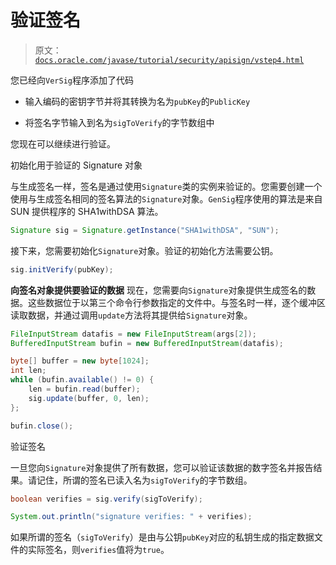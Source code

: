 # 验证签名

> 原文：[`docs.oracle.com/javase/tutorial/security/apisign/vstep4.html`](https://docs.oracle.com/javase/tutorial/security/apisign/vstep4.html)

您已经向`VerSig`程序添加了代码

+   输入编码的密钥字节并将其转换为名为`pubKey`的`PublicKey`

+   将签名字节输入到名为`sigToVerify`的字节数组中

您现在可以继续进行验证。

初始化用于验证的 Signature 对象

与生成签名一样，签名是通过使用`Signature`类的实例来验证的。您需要创建一个使用与生成签名相同的签名算法的`Signature`对象。`GenSig`程序使用的算法是来自 SUN 提供程序的 SHA1withDSA 算法。

```java
Signature sig = Signature.getInstance("SHA1withDSA", "SUN");

```

接下来，您需要初始化`Signature`对象。验证的初始化方法需要公钥。

```java
sig.initVerify(pubKey);

```

**向签名对象提供要验证的数据** 现在，您需要向`Signature`对象提供生成签名的数据。这些数据位于以第三个命令行参数指定的文件中。与签名时一样，逐个缓冲区读取数据，并通过调用`update`方法将其提供给`Signature`对象。

```java
FileInputStream datafis = new FileInputStream(args[2]);
BufferedInputStream bufin = new BufferedInputStream(datafis);

byte[] buffer = new byte[1024];
int len;
while (bufin.available() != 0) {
    len = bufin.read(buffer);
    sig.update(buffer, 0, len);
};

bufin.close();

```

验证签名

一旦您向`Signature`对象提供了所有数据，您可以验证该数据的数字签名并报告结果。请记住，所谓的签名已读入名为`sigToVerify`的字节数组。

```java
boolean verifies = sig.verify(sigToVerify);

System.out.println("signature verifies: " + verifies);

```

如果所谓的签名（`sigToVerify`）是由与公钥`pubKey`对应的私钥生成的指定数据文件的实际签名，则`verifies`值将为`true`。
